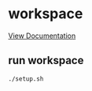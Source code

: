 # workspace

[View Documentation](https://publish.obsidian.md/horseincorporated/workspace)

## run workspace

```shell
./setup.sh
```
